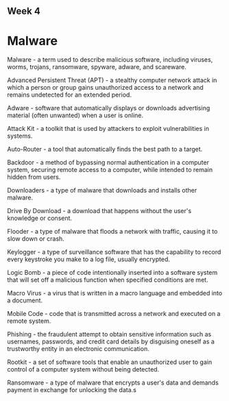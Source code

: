 ## Week 4

# Malware 
Malware - a term used to describe malicious software, including viruses, worms, trojans, ransomware, spyware, adware, and scareware.

Advanced Persistent Threat (APT) - a stealthy computer network attack in which a person or group gains unauthorized access to a network and remains undetected for an extended period.

Adware - software that automatically displays or downloads advertising material (often unwanted) when a user is online.

Attack Kit - a toolkit that is used by attackers to exploit vulnerabilities in systems.

Auto-Router - a tool that automatically finds the best path to a target.

Backdoor - a method of bypassing normal authentication in a computer system, securing remote access to a computer, while intended to remain hidden from users.

Downloaders - a type of malware that downloads and installs other malware.

Drive By Download - a download that happens without the user's knowledge or consent.

Flooder - a type of malware that floods a network with traffic, causing it to slow down or crash.

Keylogger - a type of surveillance software that has the capability to record every keystroke you make to a log file, usually encrypted.

Logic Bomb - a piece of code intentionally inserted into a software system that will set off a malicious function when specified conditions are met.

Macro Virus - a virus that is written in a macro language and embedded into a document.

Mobile Code - code that is transmitted across a network and executed on a remote system.

Phishing - the fraudulent attempt to obtain sensitive information such as usernames, passwords, and credit card details by disguising oneself as a trustworthy entity in an electronic communication.

Rootkit - a set of software tools that enable an unauthorized user to gain control of a computer system without being detected.

Ransomware - a type of malware that encrypts a user's data and demands payment in exchange for unlocking the data.s